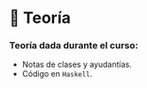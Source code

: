# 📌 Teoría 

### Teoría dada durante el curso:

- Notas de clases y ayudantías.
- Código en `Haskell`.
